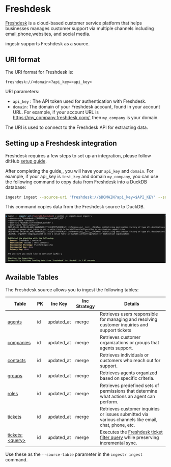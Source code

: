 # Freshdesk

[Freshdesk](https://www.freshworks.com/freshdesk/) is a cloud-based customer service platform that helps businesses manages customer support via multiple channels including email,phone,websites, and social media.

ingestr supports Freshdesk as a source.

## URI format

The URI format for Freshdesk is:

```
freshdesk://<domain>?api_key=<api_key>
```

URI parameters:
- `api_key` :  The API token used for authentication with Freshdesk.
- `domain`: The domain of your Freshdesk account, found in your account URL. For example, if your account URL is https://my_company.freshdesk.com/, then `my_company` is your domain.

The URI is used to connect to the Freshdesk API for extracting data.

## Setting up a Freshdesk integration

Freshdesk requires a few steps to set up an integration, please follow dltHub [setup guide](https://dlthub.com/docs/dlt-ecosystem/verified-sources/freshdesk#setup-guide).

After completing the guide,, you will have your  `api_key` and `domain`. For example, if your api_key is
`test_key` and domain `my_company`, you can use the following command to copy data from Freshdesk into a DuckDB database:

```sh
ingestr ingest --source-uri 'freshdesk://$DOMAIN?api_key=$API_KEY' --source-table 'contacts' --dest-uri duckdb:///freshdesk.duckdb --dest-table 'dest.contacts'
```
This command copies data from the Freshdesk source to DuckDB.

<img alt="freshdesk_img" src="../media/freshdesk_ingestion.png" />

## Available Tables

The Freshdesk source allows you to ingest the following tables:

| Table           | PK | Inc Key | Inc Strategy | Details                                                                                                                                        |
| --------------- | ----------- | --------------- | ------------------- | ---------------------------------------------------------------------------------------------------------------------------------------------- |
| [agents](https://developers.freshdesk.com/api/#agents)    | id | updated_at    | merge               | Retrieves users responsible for managing and resolving customer inquiries and support tickets |
| [companies](https://developers.freshdesk.com/api/#companies)     | id | updated_at     | merge               | Retrieves customer organizations or groups that agents support. |
| [contacts](https://developers.freshdesk.com/api/#contacts)     | id | updated_at     | merge               | Retrieves individuals or customers who reach out for support. |
| [groups](https://developers.freshdesk.com/api/#groups)       | id | updated_at     | merge               | Retrieves agents organized based on specific criteria.  |
| [roles](https://developers.freshdesk.com/api/#roles)       | id | updated_at     | merge               | Retrieves predefined sets of permissions that determine what actions an agent can perform.|
| [tickets](https://developers.freshdesk.com/api/#tickets)      | id | updated_at     | merge               | Retrieves customer inquiries or issues submitted via various channels like email, chat, phone, etc.
| [tickets:&lt;query&gt;](https://developers.freshdesk.com/api/#filter_tickets) | id | updated_at | merge | Executes the [Freshdesk ticket filter query](https://developers.freshdesk.com/api/#filter_tickets) while preserving incremental sync. |

Use these as the `--source-table` parameter in the `ingestr ingest` command.